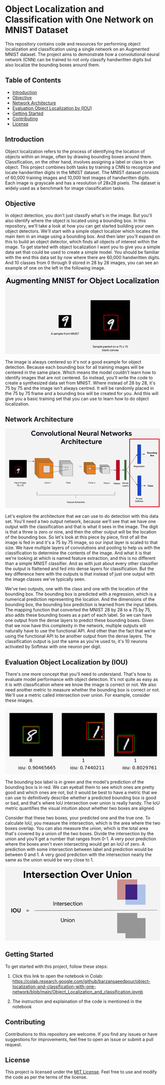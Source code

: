 # Object Localization and Classification with One Network on MNIST Dataset

This repository contains code and resources for performing object localization and classification using a single network on an Augmented MNIST dataset. The project aims to demonstrate how a convolutional neural network (CNN) can be trained to not only classify handwritten digits but also localize the bounding boxes around them.

## Table of Contents

- [Introduction](#introduction)
- [Objective](#objective)
- [Network Architecture](#network-architecture)
- [Evaluation Object Localization by (IOU)](#evaluation-object-localization-by-iou)
- [Getting Started](#getting-started)
- [Contributing](#contributing)
- [License](#license)

## Introduction

Object localization refers to the process of identifying the location of objects within an image, often by drawing bounding boxes around them. Classification, on the other hand, involves assigning a label or class to an object. This project combines both tasks by training a CNN to recognize and locate handwritten digits in the MNIST dataset.
The MNIST dataset consists of 60,000 training images and 10,000 test images of handwritten digits. Each image is grayscale and has a resolution of 28x28 pixels. The dataset is widely used as a benchmark for image classification tasks.

## Objective

In object detection, you don't just classify what's in the image. But you'll also identify where the object is located using a bounding box. In this repository, we'll take a look at how you can get started building your own object detectors. We'll start with a simple object localizer which locates the main item in an image using a bounding box. And then later you'll expand on this to build an object detector, which finds all objects of interest within the image. To get started with object localization I want you to give you a simple data set that could be used to create a simple model. You should be familiar with the end this data set by now where there are 60,000 handwritten digits. And 10 classes from 0 through 9 stored in 28 by 28 images, you can see an example
of one on the left in the following image.

![dataset](./files/dataset.PNG)

The image is always centered so it's not a good example for object detection. Because each bounding box for all training images will be centered in the same place. Which means the model couldn't learn how to identify images that are not centered. So instead, you'll write the code to create a synthesized data set from MNIST. Where instead of 28 by 28, it's 75 by 75 and the image isn't always centred. It will be randomly placed in the 75 by 75 frame and a bounding box will be created for you. And this will give you a basic training set that you can use to learn how to do object localization.

## Network Architecture

![network-architecture](./files/netwrol-architecture.PNG)

Let's explore the architecture that we can use to do detection with this data set. You'll need a two output network, because we'll see that we have one output with the classification and that is what it sees in the image. The digit is that a three is zero or nine, and then the other output will be the location of the bounding box. So let's look at this piece by piece, first of all the image is fed in and it's a 75 by 75 image, so
our input layer is scaled to that size. We have multiple layers of convolutions and pooling to help us with the classification to determine the contents of the image. And what it is that we're looking at which is named feature extraction, and this is no different than a simple MNIST classifier. And as with just about every other classifier the output is flattened and fed into dense layers for classification. But the key difference here with the outputs is that instead of just one output with the image classes we've typically seen. 

We've two outputs, one with the class and one with the location of the bounding box. The bounding box is predicted with a regression, which is a numerical prediction representing the location. And the dimensions of the bounding box, the bounding box prediction is learned from the input labels. The mapping function that converted the MNIST 28 by 28 to a 75 by 75, also adds these bounding boxes as a part of each label. So we can have one output from the dense layers to predict these bounding boxes. Given that we now have this complexity in the network, multiple outputs will naturally have to use the functional API. And other than the fact that we're using the functional API to be another output from the dense layers. The classification output is just the same as you're used to, it's 10 neurons activated by Softmax with one neuron per digit.

## Evaluation Object Localization by (IOU)

There's one more concept that you'll need to understand. That's how to evaluate model performance with object detection. It's not quite as easy as it is with classification where we know the image is correct or not. We also need another metric to measure whether the bounding box is correct or not. We'll use a metric called intersection over union. For example, consider these images.

![iou](./files/iou.PNG)

The bounding box label is in green and the model's prediction of
the bounding box is in red. We can eyeball them to see which ones are pretty good and which ones are not, but it would be best to have a metric that we can use to definitively describe whether a predicted bounding box is good or bad, and that's where IoU intersection over union is really handy. The IoU metric quantifies the visual intuition about whether two boxes are aligned. 

Consider that these two boxes, your predicted one and the true one. To calculate IoU, you measure the intersection, which is the area where the two boxes overlap. You can also measure the union, which is the total area that's covered by a union of the two boxes. Divide the intersection by the union and you'll get a number that ranges from 0-1. A very poor prediction where the boxes aren't even intersecting would get an IoU of zero. A prediction with some intersection between label and prediction would be between 0 and 1. A very good prediction with the intersection nearly the same as the union would be very close to 1.

![iou_formula](./files/iou_formula.PNG)


## Getting Started

To get started with this project, follow these steps:

1. Click this link to open the notebook in Colab: https://colab.research.google.com/github/barzansaeedpour/object-localization-and-classification-with-one-network/blob/main/Object_Localization_and_classification.ipynb

2. The instruction and explaination of the code is mentioned in the notebook

## Contributing

Contributions to this repository are welcome. If you find any issues or have suggestions for improvements, feel free to open an issue or submit a pull request.

## License

This project is licensed under the [MIT License](LICENSE). Feel free to use and modify the code as per the terms of the license.